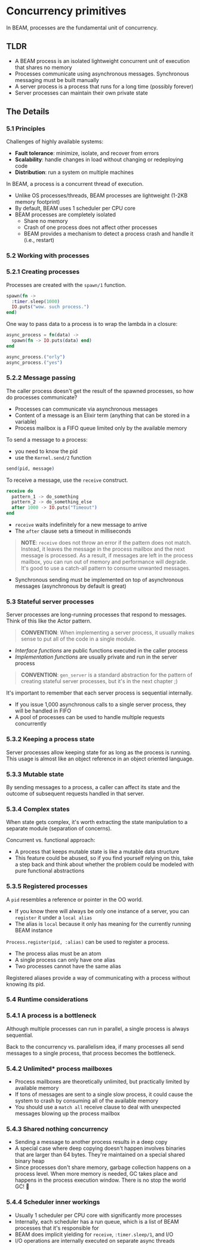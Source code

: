 # Concurrency primitives

In BEAM, processes are the fundamental unit of concurrency.

## TLDR

- A BEAM process is an isolated lightweight concurrent unit of execution 
  that shares no memory
- Processes communicate using asynchronous messages. Synchronous messaging
  must be built manually
- A server process is a process that runs for a long time (possibly forever)
- Server processes can maintain their own private state

## The Details

### 5.1 Principles

Challenges of highly available systems:

- **Fault tolerance**: minimize, isolate, and recover from errors
- **Scalability**: handle changes in load without changing or redeploying code
- **Distribution**: run a system on multiple machines 

In BEAM, a process is a concurrent thread of execution.

- Unlike OS processes/threads, BEAM processes are lightweight
  (1-2KB memory footprint)
- By default, BEAM uses 1 scheduler per CPU core
- BEAM processes are completely isolated
  - Share no memory
  - Crash of one process does not affect other processes
  - BEAM provides a mechanism to detect a process crash and handle it
    (i.e., restart)

### 5.2 Working with processes

### 5.2.1 Creating processes

Processes are created with the `spawn/1` function.

```elixir
spawn(fn ->
  :timer.sleep(1000)
  IO.puts("wow. such process.")
end)
```

One way to pass data to a process is to wrap the lambda in a closure:

```elixir
async_process = fn(data) ->
  spawn(fn -> IO.puts(data) end)
end

async_process.("orly")
async_process.("yes")
```

### 5.2.2 Message passing

The caller process doesn't get the result of the spawned processes,
so how do processes communicate?

- Processes can communicate via asynchronous messages
- Content of a message is an Elixir term
  (anything that can be stored in a variable)
- Process mailbox is a FIFO queue limited only by the available memory

To send a message to a process:

- you need to know the pid
- use the `Kernel.send/2` function

```elixir
send(pid, message)
```

To receive a message, use the `receive` construct.

```elixir
receive do
  pattern_1 -> do_something
  pattern_2 -> do_something_else
  after 1000 -> IO.puts("Timeout")
end
```

- `receive` waits indefinitely for a new message to arrive
- The `after` clause sets a timeout in milliseconds

> **NOTE**: `receive` does not throw an error if the pattern does not match.
  Instead, it leaves the message in the process mailbox and the next message
  is processed. As a result, if messages are left in the process mailbox,
  you can run out of memory and performance will degrade.
  It's good to use a catch-all pattern to consume unwanted messages.

- Synchronous sending must be implemented on top of asynchronous messages
  (asynchronous by default is great)

### 5.3 Stateful server processes

Server processes are long-running processes that respond to messages.
Think of this like the Actor pattern.

> **CONVENTION**: When implementing a server process, it usually makes sense
  to put all of the code in a single module.

- _Interface functions_ are public functions executed in the caller process
- _Implementation functions_ are usually private and run in the server process 

> **CONVENTION**: `gen_server` is a standard abstraction for the pattern
  of creating stateful server processes, but it's in the next chapter ;)

It's important to remember that each server process is sequential internally.

- If you issue 1,000 asynchronous calls to a single server process,
  they will be handled in FIFO
- A pool of processes can be used to handle multiple requests concurrently

### 5.3.2 Keeping a process state

Server processes allow keeping state for as long as the process is running.
This usage is almost like an object reference in an object oriented language.

### 5.3.3 Mutable state

By sending messages to a process, a caller can affect its state and the
outcome of subsequent requests handled in that server.

### 5.3.4 Complex states

When state gets complex, it's worth extracting the state manipulation
to a separate module (separation of concerns).

Concurrent vs. functional approach:

- A process that keeps mutable state is like a mutable data structure
- This feature could be abused, so if you find yourself relying on this,
  take a step back and think about whether the problem could be modeled
  with pure functional abstractions

### 5.3.5 Registered processes

A `pid` resembles a reference or pointer in the OO world.

- If you know there will always be only one instance of a server,
  you can `register` it under a `local alias`
- The alias is `local` because it only has meaning for the currently
  running BEAM instance

`Process.register(pid, :alias)` can be used to register a process.

- The process alias must be an atom
- A single process can only have one alias
- Two processes cannot have the same alias

Registered aliases provide a way of communicating with a process without
knowing its pid.

### 5.4 Runtime considerations

### 5.4.1 A process is a bottleneck

Although multiple processes can run in parallel, a single process is always
sequential.

Back to the concurrency vs. parallelism idea, if many processes all send
messages to a single process, that process becomes the bottleneck.

### 5.4.2 Unlimited* process mailboxes

- Process mailboxes are theoretically unlimited, but practically limited by
  available memory
- If tons of messages are sent to a single slow process, it could cause the
  system to crash by consuming all of the available memory
- You should use a `match all` receive clause to deal with unexpected messages
  blowing up the process mailbox

### 5.4.3 Shared nothing concurrency

- Sending a message to another process results in a deep copy
- A special case where deep copying doesn't happen involves binaries
  that are larger than 64 bytes.  They're maintained on a special
  shared binary heap
- Since processes don't share memory, garbage collection happens on a process
  level.  When more memory is needed, GC takes place and happens in the
  process execution window. There is no stop the world GC! :tada:

### 5.4.4 Scheduler inner workings

- Usually 1 scheduler per CPU core with significantly more processes
- Internally, each scheduler has a run queue, which is a list of BEAM
  processes that it's responsible for
- BEAM does implicit yielding for `receive`, `:timer.sleep/1`, and I/O
- I/O operations are internally executed on separate async threads
